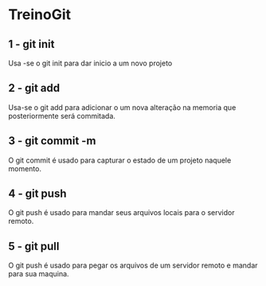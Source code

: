 # TreinoGit

<h2>1 - git init</h2>

<p>Usa -se o git init para dar inicio a um novo projeto</p>

<h2>2 - git add </h2>

<p>Usa-se o git add  para adicionar o um nova alteração na memoria que posteriormente será commitada.</p>

<h2>3 - git commit -m </h2>

<p> O git commit é usado para capturar o estado de um projeto naquele momento.</p>

<h2>4 - git push </h2>

<p> O git push é usado para mandar seus arquivos locais para o servidor remoto.</p>

<h2>5 - git pull </h2>

<p> O git push é usado para pegar os arquivos de um servidor remoto e mandar para sua maquina.</p>